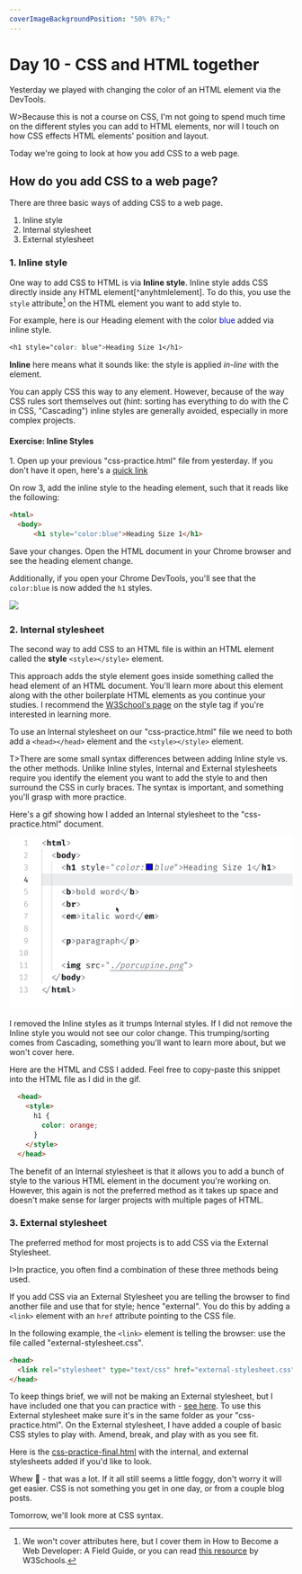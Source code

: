 ```yaml
---
coverImageBackgroundPosition: "50% 87%;"
---
```


# Day 10 - CSS and HTML together

Yesterday we played with changing the color of an HTML element via the DevTools.

W>Because this is not a course on CSS, I'm not going to spend much time on the different styles you can add to HTML elements, nor will I touch on how CSS effects HTML elements' position and layout.

Today we're going to look at how you add CSS to a web page.

## How do you add CSS to a web page?

There are three basic ways of adding CSS to a web page.

1. Inline style
2. Internal stylesheet
3. External stylesheet

### 1. Inline style

One way to add CSS to HTML is via **Inline style**. Inline style adds CSS directly inside any HTML element[^anyhtmlelement]. To do this, you use the `style` attribute[^attr] on the HTML element you want to add style to.

For example, here is our Heading element with the color <span style="color:blue">blue</span> added via inline style.

```css
<h1 style="color: blue">Heading Size 1</h1>
```

**Inline** here means what it sounds like: the style is applied _in-line_ with the element.

You can apply CSS this way to any element.  However, because of the way CSS rules sort themselves out (hint: sorting has everything to do with the C in CSS, "Cascading") inline styles are generally avoided, especially in more complex projects.

#### Exercise: Inline Styles

1\. Open up your previous "css-practice.html" file from yesterday.  If you don't have it open, here's a [quick link](public/src/css-practice.html)

On row 3, add the inline style to the heading element, such that it reads like the following:
```html
<html>
  <body>
      <h1 style="color:blue">Heading Size 1</h1>
```

Save your changes.  Open the HTML document in your Chrome browser and see the heading element change. 

Additionally, if you open your Chrome DevTools, you'll see that the `color:blue` is now added the `h1` styles.

![](public/assets/blue-h1.)


### 2. Internal stylesheet

The second way to add CSS to an HTML file is within an HTML element called the **style** `<style></style>` element.

This approach adds the style element goes inside something called the head element of an HTML document.  You'll learn more about this element along with the other boilerplate HTML elements as you continue your studies.  I recommend the [W3School's page](https://www.w3schools.com/tags/tag_style.asp) on the style tag if you're interested in learning more.

To use an Internal stylesheet on our "css-practice.html" file we need to both add a `<head></head>` element and the `<style></style>` element. 

T>There are some small syntax differences between adding Inline style vs. the other methods.  Unlike Inline styles, Internal and External stylesheets require you identify the element you want to add the style to and then surround the CSS in curly braces.  The syntax is important, and something you'll grasp with more practice.

Here's a gif showing how I added an Internal stylesheet to the "css-practice.html" document.  

![](public/assets/internal.gif)

I removed the Inline styles as it trumps Internal styles. If I did not remove the Inline style you would not see our color change.  This trumping/sorting comes from Cascading, something you'll want to learn more about, but we won't cover here.

Here are the HTML and CSS I added.  Feel free to copy-paste this snippet into the HTML file as I did in the gif.

```html
  <head>
    <style>
      h1 {
        color: orange;
      }
    </style>
  </head>
```

The benefit of an Internal stylesheet is that it allows you to add a bunch of style to the various HTML element in the document you're working on.  However, this again is not the preferred method as it takes up space and doesn't make sense for larger projects with multiple pages of HTML.

### 3. External stylesheet

The preferred method for most projects is to add CSS via the External Stylesheet.

I>In practice, you often find a combination of these three methods being used.

If you add CSS via an External Stylesheet you are telling the browser to find another file and use that for style; hence "external".  You do this by adding a `<link>` element with an `href` attribute pointing to the CSS file. 

In the following example, the `<link>` element is telling the browser: use the file called "external-stylesheet.css".

```html
<head>
  <link rel="stylesheet" type="text/css" href="external-stylesheet.css">
</head>
```

To keep things brief, we will not be making an External stylesheet, but I have included one that you can practice with - [see here](public/src/external-stylesheet.css). To use this External stylesheet make sure it's in the same folder as your "css-practice.html".  On the External stylesheet, I have added a couple of basic CSS styles to play with.  Amend, break, and play with as you see fit.

Here is the [css-practice-final.html](public/src/css-practice-final.html) with the internal, and external stylesheets added if you'd like to look.

Whew 🤯 - that was a lot.  If it all still seems a little foggy, don't worry it will get easier.  CSS is not something you get in one day, or from a couple blog posts.

Tomorrow, we'll look more at CSS syntax.

[^attr]: We won't cover attributes here, but I cover them in How to Become a Web Developer: A Field Guide, or you can read [this resource](https://www.w3schools.com/html/html_attributes.asp) by W3Schools.